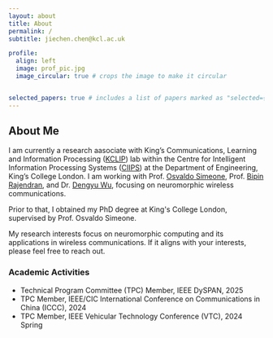 ```yaml
---
layout: about
title: About
permalink: /
subtitle: jiechen.chen@kcl.ac.uk

profile:
  align: left
  image: prof_pic.jpg
  image_circular: true # crops the image to make it circular


selected_papers: true # includes a list of papers marked as "selected={true}"
---
```


## About Me
I am currently a research aasociate with King’s Communications, Learning and Information Processing ([KCLIP](https://blogs.kcl.ac.uk/kclip/)) lab within the Centre for Intelligent Information Processing Systems ([CIIPS](https://www.kcl.ac.uk/research/centre-for-intelligent-information-processing-systems)) at the Department of Engineering, King’s College London. I am working with Prof. [Osvaldo Simeone](https://scholar.google.com/citations?user=m1xeKH4AAAAJ&hl=en), Prof. [Bipin Rajendran](https://scholar.google.com/citations?hl=en&user=QDEeC8EAAAAJ), and Dr. [Dengyu Wu](https://scholar.google.com/citations?hl=en&user=-Ji_VmkAAAAJ), focusing on neuromorphic wireless communications.

Prior to that, I obtained my PhD degree at King's College London, supervised by Prof. Osvaldo Simeone. 

My research interests focus on neuromorphic computing and its applications in wireless communications. If it aligns with your interests, please feel free to reach out.


### Academic Activities
- Technical Program Committee (TPC) Member, IEEE DySPAN, 2025
- TPC Member,  IEEE/CIC International Conference on Communications in China (ICCC), 2024
- TPC Member,  IEEE Vehicular Technology Conference (VTC), 2024 Spring

<script type="text/javascript" id="clstr_globe" src="//clustrmaps.com/globe.js?d=6S1_klH-6jQahJbFleG831JfFePX1Gl-D1JUcSLZYOE"></script>

